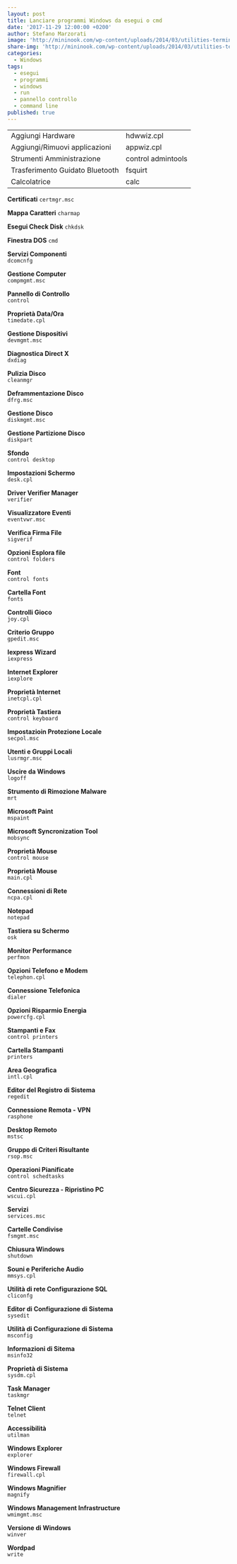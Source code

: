 ```yaml
---
layout: post
title: Lanciare programmi Windows da esegui o cmd
date: '2017-11-29 12:00:00 +0200'
author: Stefano Marzorati
image: 'http://mininook.com/wp-content/uploads/2014/03/utilities-terminal-icon.png'
share-img: 'http://mininook.com/wp-content/uploads/2014/03/utilities-terminal-icon.png'
categories:
  - Windows
tags:
  - esegui
  - programmi
  - windows
  - run
  - pannello controllo
  - command line
published: true
---
```

<center>
<table>
<tbody>

  <tr>
    <td>Aggiungi Hardware</td>
    <td>hdwwiz.cpl</td>
  </tr>
  
  <tr>
    <td>Aggiungi/Rimuovi applicazioni</td>
    <td>appwiz.cpl</td>
  </tr>
  
  <tr>
    <td>Strumenti Amministrazione</td>
    <td>control admintools</td>
  </tr>
  
  <tr>
    <td>Trasferimento Guidato Bluetooth</td>
    <td>fsquirt</td>
  </tr>
  
  <tr>
    <td>Calcolatrice</td>
    <td>calc</td>
  </tr>

</tbody>
</table>
</center>





**Certificati**
`certmgr.msc`

**Mappa Caratteri**
`charmap`

**Esegui Check Disk**
`chkdsk`

**Finestra DOS**
`cmd`

**Servizi Componenti**   
`dcomcnfg`

**Gestione Computer**   
`compmgmt.msc`

**Pannello di Controllo**   
`control`

**Proprietà Data/Ora**   
`timedate.cpl`


**Gestione Dispositivi**   
`devmgmt.msc`

**Diagnostica Direct X**   
`dxdiag`

**Pulizia Disco**   
`cleanmgr`

**Deframmentazione Disco**   
`dfrg.msc`

**Gestione Disco**   
`diskmgmt.msc`

**Gestione Partizione Disco**   
`diskpart`

**Sfondo**   
`control desktop`

**Impostazioni Schermo**   
`desk.cpl`

**Driver Verifier Manager**   
`verifier`

**Visualizzatore Eventi**   
`eventvwr.msc`


**Verifica Firma File**   
`sigverif`

**Opzioni Esplora file**   
`control folders`

**Font**   
`control fonts`

**Cartella Font**   
`fonts`

**Controlli Gioco**   
`joy.cpl`

**Criterio Gruppo**   
`gpedit.msc`
  
**Iexpress Wizard**   
`iexpress`
    
**Internet Explorer**   
`iexplore`

**Proprietà Internet**   
`inetcpl.cpl`

**Proprietà Tastiera**   
`control keyboard`

**Impostazioin Protezione Locale**   
`secpol.msc`

**Utenti e Gruppi Locali**   
`lusrmgr.msc`

**Uscire da Windows**   
`logoff`

**Strumento di Rimozione Malware**   
`mrt`
 
**Microsoft Paint**   
`mspaint`

**Microsoft Syncronization Tool**   
`mobsync`

**Proprietà Mouse**   
`control mouse`

**Proprietà Mouse**   
`main.cpl`


**Connessioni di Rete**   
`ncpa.cpl`


**Notepad**   
`notepad`

**Tastiera su Schermo**   
`osk`
  

**Monitor Performance**   
`perfmon`

**Opzioni Telefono e Modem**   
`telephon.cpl`

**Connessione Telefonica**   
`dialer`

**Opzioni Risparmio Energia**   
`powercfg.cpl`

**Stampanti e Fax**   
`control printers`

**Cartella Stampanti**   
`printers`

**Area Geografica**   
`intl.cpl`

**Editor del Registro di Sistema**   
`regedit`

**Connessione Remota - VPN**   
`rasphone`

**Desktop Remoto**   
`mstsc`



**Gruppo di Criteri Risultante**   
`rsop.msc`


**Operazioni Pianificate**   
`control schedtasks`

**Centro Sicurezza - Ripristino PC**   
`wscui.cpl`

**Servizi**   
`services.msc`

**Cartelle Condivise**   
`fsmgmt.msc`

**Chiusura Windows**   
`shutdown`

**Souni e Periferiche Audio**   
`mmsys.cpl`

**Utilità di rete Configurazione SQL**   
`cliconfg`

**Editor di Configurazione di Sistema**   
`sysedit`

**Utilità di Configurazione di Sistema**   
`msconfig`

**Informazioni di Sitema**   
`msinfo32`

**Proprietà di Sistema**   
`sysdm.cpl`

**Task Manager**   
`taskmgr`

**Telnet Client**   
`telnet`

**Accessibilità**   
`utilman`

**Windows Explorer**   
`explorer`

**Windows Firewall**   
`firewall.cpl`

**Windows Magnifier**   
`magnify`

**Windows Management Infrastructure**   
`wmimgmt.msc`
   
**Versione di Windows**   
`winver`

**Wordpad**   
`write`
